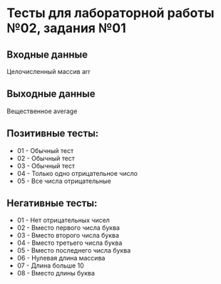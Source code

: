 # Тесты для лабораторной работы №02, задания №01

## Входные данные
Целочисленный массив arr

## Выходные данные
Вещественное average

## Позитивные тесты:
- 01 - Обычный тест
- 02 - Обычный тест
- 03 - Обычный тест
- 04 - Только одно отрицательное число
- 05 - Все числа отрицательные

## Негативные тесты:
- 01 - Нет отрицательных чисел
- 02 - Вместо первого числа буква
- 03 - Вместо второго числа буква
- 04 - Вместо третьего числа буква
- 05 - Вместо последнего числа буква
- 06 - Нулевая длина массива
- 07 - Длина больше 10
- 08 - Вместо длины буква
